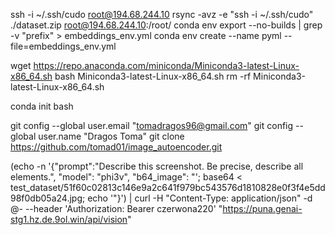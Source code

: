 ssh -i ~/.ssh/cudo root@194.68.244.10
rsync -avz -e "ssh -i ~/.ssh/cudo" ./dataset.zip root@194.68.244.10:/root/
conda env export --no-builds | grep -v "prefix" > embeddings_env.yml
conda env create --name pyml --file=embeddings_env.yml


wget https://repo.anaconda.com/miniconda/Miniconda3-latest-Linux-x86_64.sh
bash Miniconda3-latest-Linux-x86_64.sh
rm -rf Miniconda3-latest-Linux-x86_64.sh

conda init bash

git config --global user.email "tomadragos96@gmail.com"
git config --global user.name "Dragos Toma"
git clone https://github.com/tomad01/image_autoencoder.git



(echo -n '{"prompt":"Describe this screenshot. Be precise, describe all elements.", "model": "phi3v", "b64_image": "'; base64 < test_dataset/51f60c02813c146e9a2c641f979bc543576d1810828e0f3f4e5dd98f0db05a24.jpg; echo '"}') | curl -H "Content-Type: application/json" -d @- --header 'Authorization: Bearer czerwona220' "https://puna.genai-stg1.hz.de.9ol.win/api/vision"